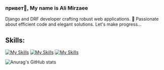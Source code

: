 ### привет👋, My name is Ali Mirzaee
<!--
![](https://github.com/PsychoProg/PsychoProg/blob/main/mando.jpg)
 -->
Django and DRF developer crafting robust web applications. 🚀 Passionate about efficient code and elegant solutions. Let's make progress...

## Skills:
[![My Skills](https://skillicons.dev/icons?i=python)](https://skillicons.dev) 
[![My Skills](https://skillicons.dev/icons?i=django)](https://skillicons.dev) 
[![My Skills](https://skillicons.dev/icons?i=linux)](https://skillicons.dev)
<!--
![Anurag's GitHub stats](https://github-readme-stats.vercel.app/api?username=anuraghazra&show_icons=true&theme=transparent)
-->
![Anurag's GitHub stats](https://github-readme-stats.vercel.app/api?username=PsychoProg&show_icons=true&theme=radical)
